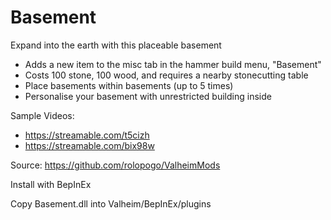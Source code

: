 # Basement

Expand into the earth with this placeable basement

* Adds a new item to the misc tab in the hammer build menu, "Basement"
* Costs 100 stone, 100 wood, and requires a nearby stonecutting table
* Place basements within basements (up to 5 times)
* Personalise your basement with unrestricted building inside

Sample Videos: 
* https://streamable.com/t5cizh 
* https://streamable.com/bix98w

Source: https://github.com/rolopogo/ValheimMods

Install with BepInEx

Copy Basement.dll into Valheim/BepInEx/plugins
